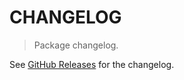 # CHANGELOG

> Package changelog.

See [GitHub Releases](https://github.com/stdlib-js/number-ctor/releases) for the changelog.